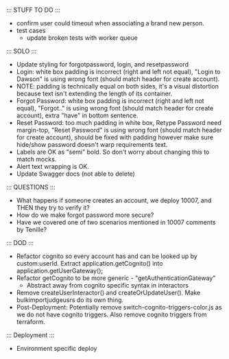 ::: STUFF TO DO :::
- confirm user could timeout when associating a brand new person.
- test cases
  - update broken tests with worker queue


::: SOLO :::
- Update styling for forgotpassword, login, and resetpassword
 - Login: white box padding is incorrect (right and left not equal), "Login to Dawson" is using wrong font (should match header for create account).
  - NOTE: padding is technically equal on both sides, it's a visual distortion because text isn't extending the length of its container.
 - Forgot Password: white box padding is incorrect (right and left not equal), "Forgot.." is using wrong font (should match header for create account), extra "have" in bottom sentence.
 - Reset Password: too much padding in white box, Retype Password need margin-top, "Reset Password" is using wrong font (should match header for create account), should be fixed with padding however make sure hide/show password doesn't warp requirements text.
 - Labels are OK as "semi" bold. So don't worry about changing this to match mocks.
 - Alert text wrapping is OK.
- Update Swagger docs (not able to delete)


::: QUESTIONS :::
- What happens if someone creates an account, we deploy 10007, and THEN they try to verify it?
- How do we make forgot password more secure? 
- Have we covered one of two scenarios mentioned in 10007 comments by Tenille?


::: DOD :::
- Refactor cognito so every account has and can be looked up by custom:userId. Extract application.getCognito() into application.getUserGateway();
- Refactor getCognito to be more generic - "getAuthenticationGateway"
  - Abstract away from cognito specific syntax in interactors
- Remove createUserInteractor() and createOrUpdateUser(). Make bulkimportjudgeusrs do its own thing.
- Post-Deployment: Potentially remove switch-cognito-triggers-color.js as we do not have cognito triggers. Also remove cognito triggers from terraform.


::: Deployment :::
- Environment specific deploy
